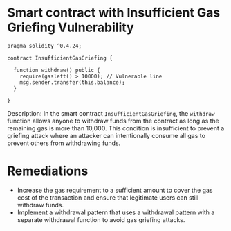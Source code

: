 # Smart contract with Insufficient Gas Griefing Vulnerability

```solidity
pragma solidity ^0.4.24;

contract InsufficientGasGriefing {

  function withdraw() public {
    require(gasleft() > 10000); // Vulnerable line
    msg.sender.transfer(this.balance);
  }

}
```

Description:
In the smart contract `InsufficientGasGriefing`, the `withdraw` function allows anyone to withdraw funds from the contract as long as the remaining gas is more than 10,000. This condition is insufficient to prevent a griefing attack where an attacker can intentionally consume all gas to prevent others from withdrawing funds.

# Remediations

- Increase the gas requirement to a sufficient amount to cover the gas cost of the transaction and ensure that legitimate users can still withdraw funds.
- Implement a withdrawal pattern that uses a withdrawal pattern with a separate withdrawal function to avoid gas griefing attacks.